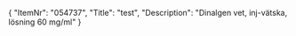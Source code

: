 {
  "ItemNr": "054737",
  "Title": "test",
  "Description": "Dinalgen vet, inj-vätska, lösning 60 mg/ml"
}